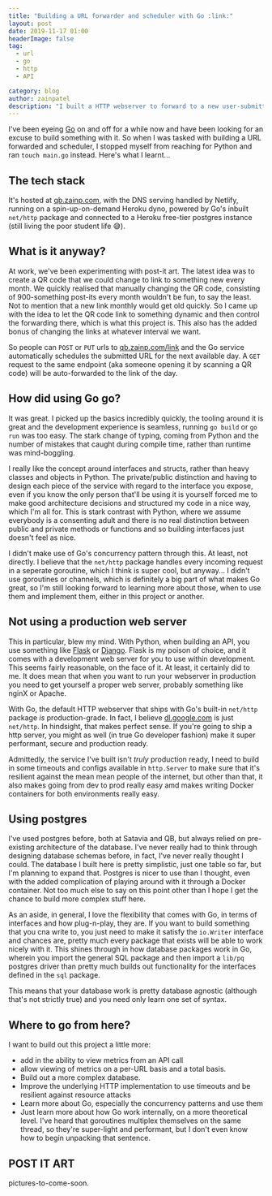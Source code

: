 ```yaml
---
title: "Building a URL forwarder and scheduler with Go :link:"
layout: post
date: 2019-11-17 01:00
headerImage: false
tag:
  - url
  - go
  - http
  - API

category: blog
author: zainpatel
description: "I built a HTTP webserver to forward to a new user-submitted link everyday using Go."
---
```


I've been eyeing [Go](https://golang.org) on and off for a while now and have been looking for an excuse to build something with it. So when I was tasked with building a URL forwarded and scheduler, I stopped myself from reaching for Python and ran `touch main.go` instead. Here's what I learnt...

## The tech stack

It's hosted at [qb.zainp.com](http://qb.zainp.com), with the DNS serving handled by Netlify, running on a spin-up-on-demand Heroku dyno, powered by Go's inbuilt `net/http` package and connected to a Heroku free-tier postgres instance (still living the poor student life :sweat_smile:).

## What is it anyway?

At work, we've been experimenting with post-it art. The latest idea was to create a QR code that we could change to link to something new every month. We quickly realised that manually changing the QR code, consisting of 900-something post-its every month wouldn't be fun, to say the least. Not to mention that a new link monthly would get old quickly. So I came up with the idea to let the QR code link to something dynamic and then control the forwarding there, which is what this project is. This also has the added bonus of changing the links at whatever interval we want.

So people can `POST` or `PUT` urls to [qb.zainp.com/link](http://qb.zainp.com/link) and the Go service automatically schedules the submitted URL for the next available day. A `GET` request to the same endpoint (aka someone opening it by scanning a QR code) will be auto-forwarded to the link of the day.

## How did using Go go?

It was great. I picked up the basics incredibly quickly, the tooling around it is great and the development experience is seamless, running `go build` or `go run` was too easy. The stark change of typing, coming from Python and the number of mistakes that caught during compile time, rather than runtime was mind-boggling.

I really like the concept around interfaces and structs, rather than heavy classes and objects in Python. The private/public distinction and having to design each piece of the service with regard to the interface you expose, even if you know the only person that'll be using it is yourself forced me to make good architecture decisions and structured my code in a nice way, which I'm all for. This is stark contrast with Python, where we assume everybody is a consenting adult and there is no real distinction between public and private methods or functions and so building interfaces just doesn't feel as nice.

I didn't make use of Go's concurrency pattern through this. At least, not directly. I believe that the `net/http` package handles every incoming request in a seperate goroutine, which I think is super cool, but anyway... I didn't use goroutines or channels, which is definitely a big part of what makes Go great, so I'm still looking forward to learning more about those, when to use them and implement them, either in this project or another.

## Not using a production web server

This in particular, blew my mind. With Python, when building an API, you use something like [Flask](https://flask.palletsprojects.com/en/1.1.x/) or [Django](https://www.djangoproject.com). Flask is my poison of choice, and it comes with a development web server for you to use within development. This seems fairly reasonable, on the face of it. At least, it certainly did to me. It does mean that when you want to run your webserver in production you need to get yourself a proper web server, probably something like nginX or Apache.

With Go, the default HTTP webserver that ships with Go's built-in `net/http` package _is_ production-grade. In fact, I believe [dl.google.com](https://dl.google.com) is just `net/http`. In hindsight, that makes perfect sense. If you're going to ship a http server, you might as well (in true Go developer fashion) make it super performant, secure and production ready.

Admittedly, the service I've built isn't _truly_ production ready, I need to build in some timeouts and configs available in `http.Server` to make sure that it's resilient against the mean mean people of the internet, but other than that, it also makes going from dev to prod really easy amd makes writing Docker containers for both environments really easy.

## Using postgres

I've used postgres before, both at Satavia and QB, but always relied on pre-existing architecture of the database. I've never really had to think through designing database schemas before, in fact, I've never really thought I could. The database I built here is pretty simplistic, just one table so far, but I'm planning to expand that. Postgres is nicer to use than I thought, even with the added complication of playing around with it through a Docker container. Not too much else to say on this point other than I hope I get the chance to build more complex stuff here.

As an aside, in general, I love the flexibility that comes with Go, in terms of interfaces and how plug-n-play, they are. If you want to build something that you cna write to, you just need to make it satisfy the `io.Writer` interface and chances are, pretty much every package that exists will be able to work nicely with it. This shines through in how database packages work in Go, wherein you import the general SQL package and then import a `lib/pq` postgres driver than pretty much builds out functionality for the interfaces defined in the `sql` package.

This means that your database work is pretty database agnostic (although that's not strictly true) and you need only learn one set of syntax.

## Where to go from here?

I want to build out this project a little more:

- add in the ability to view metrics from an API call
- allow viewing of metrics on a per-URL basis and a total basis.
- Build out a more complex database.
- Improve the underlying HTTP implementation to use timeouts and be resilient against resource attacks
- Learn more about Go, especially the concurrency patterns and use them
- Just learn more about how Go work internally, on a more theoretical level. I've heard that goroutines multiplex themselves on the same thread, so they're super-light and performant, but I don't even know how to begin unpacking that sentence.

## POST IT ART

pictures-to-come-soon.
